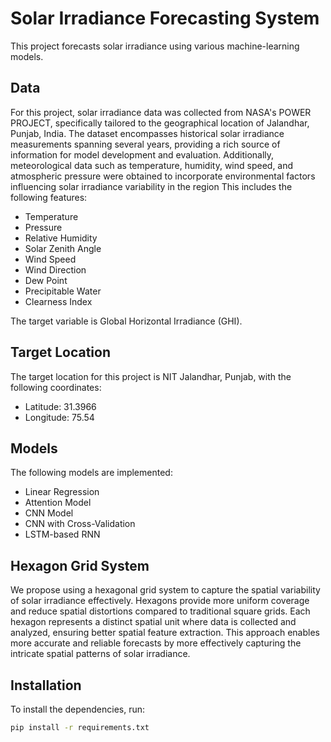 # Solar Irradiance Forecasting System

This project forecasts solar irradiance using various machine-learning models.

## Data
For this project, solar irradiance data was collected from NASA's POWER PROJECT, specifically tailored to the geographical location of Jalandhar, Punjab, India. 
The dataset encompasses historical solar irradiance measurements spanning several years, providing a rich source of information for model development and
evaluation. Additionally, meteorological data such as temperature, humidity, wind speed, and atmospheric pressure were obtained to incorporate environmental factors
influencing solar irradiance variability in the region
This includes the following features:
- Temperature
- Pressure
- Relative Humidity
- Solar Zenith Angle
- Wind Speed
- Wind Direction
- Dew Point
- Precipitable Water
- Clearness Index

The target variable is Global Horizontal Irradiance (GHI).


## Target Location

The target location for this project is NIT Jalandhar, Punjab, with the following coordinates:
- Latitude: 31.3966
- Longitude: 75.54

## Models

The following models are implemented:
- Linear Regression
- Attention Model
- CNN Model
- CNN with Cross-Validation
- LSTM-based RNN


## Hexagon Grid System

We propose using a hexagonal grid system to capture the spatial variability of solar irradiance effectively. Hexagons provide more uniform coverage and reduce spatial
distortions compared to traditional square grids. Each hexagon represents a distinct spatial unit where data is collected and analyzed, ensuring better spatial feature
extraction. This approach enables more accurate and reliable forecasts by more effectively capturing the intricate spatial patterns of solar irradiance.

## Installation

To install the dependencies, run:
```sh
pip install -r requirements.txt
